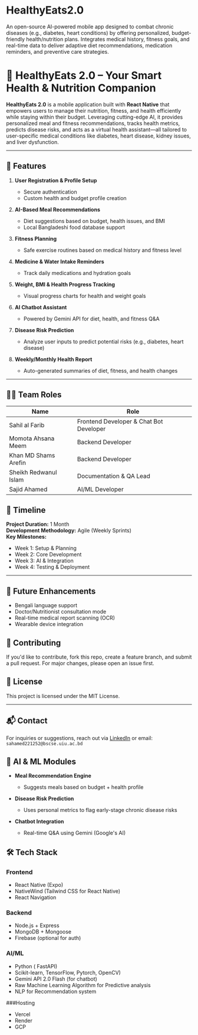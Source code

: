 # HealthyEats2.0
An open-source AI-powered mobile app designed to combat chronic diseases (e.g., diabetes, heart conditions) by offering personalized, budget-friendly health/nutrition plans. Integrates medical history, fitness goals, and real-time data to deliver adaptive diet recommendations, medication reminders, and preventive care strategies.
# 🥗 HealthyEats 2.0 – Your Smart Health & Nutrition Companion

**HealthyEats 2.0** is a mobile application built with **React Native** that empowers users to manage their nutrition, fitness, and health efficiently while staying within their budget. Leveraging cutting-edge AI, it provides personalized meal and fitness recommendations, tracks health metrics, predicts disease risks, and acts as a virtual health assistant—all tailored to user-specific medical conditions like diabetes, heart disease, kidney issues, and liver dysfunction.

---

## 🚀 Features

1. **User Registration & Profile Setup**
   - Secure authentication
   - Custom health and budget profile creation

2. **AI-Based Meal Recommendations**
   - Diet suggestions based on budget, health issues, and BMI
   - Local Bangladeshi food database support

3. **Fitness Planning**
   - Safe exercise routines based on medical history and fitness level

4. **Medicine & Water Intake Reminders**
   - Track daily medications and hydration goals

5. **Weight, BMI & Health Progress Tracking**
   - Visual progress charts for health and weight goals

6. **AI Chatbot Assistant**
   - Powered by Gemini API for diet, health, and fitness Q&A

7. **Disease Risk Prediction**
   - Analyze user inputs to predict potential risks (e.g., diabetes, heart disease)

8. **Weekly/Monthly Health Report**
   - Auto-generated summaries of diet, fitness, and health changes

---

## 👨‍💻 Team Roles

| Name | Role |
|------|------|
| Sahil al Farib | Frontend Developer & Chat Bot Developer |
| Momota Ahsana Meem | Backend Developer |
| Khan MD Shams Arefin | Backend Developer|
| Sheikh Redwanul Islam | Documentation & QA Lead |
| Sajid Ahamed | AI/ML Developer | (Team Lead)

## 📅 Timeline

**Project Duration:** 1 Month  
**Development Methodology:** Agile (Weekly Sprints)  
**Key Milestones:**
- Week 1: Setup & Planning
- Week 2: Core Development
- Week 3: AI & Integration
- Week 4: Testing & Deployment

---

## 📌 Future Enhancements

- Bengali language support
- Doctor/Nutritionist consultation mode
- Real-time medical report scanning (OCR)
- Wearable device integration
## 🤝 Contributing

If you'd like to contribute, fork this repo, create a feature branch, and submit a pull request. For major changes, please open an issue first.

## 📜 License

This project is licensed under the MIT License.

---
## 📬 Contact

For inquiries or suggestions, reach out via [LinkedIn](https://www.linkedin.com/in/sajid-ahamed-8b9984229/) or email: `sahamed221252@bscse.uiu.ac.bd`


## 🧠 AI & ML Modules

- **Meal Recommendation Engine**
  - Suggests meals based on budget + health profile

- **Disease Risk Prediction**
  - Uses personal metrics to flag early-stage chronic disease risks

- **Chatbot Integration**
  - Real-time Q&A using Gemini (Google's AI)

## 🛠️ Tech Stack

### Frontend
- React Native (Expo)
- NativeWind (Tailwind CSS for React Native)
- React Navigation

### Backend
- Node.js + Express
- MongoDB + Mongoose
- Firebase (optional for auth)

### AI/ML
- Python ( FastAPI)
- Scikit-learn, TensorFlow, Pytorch, OpenCV)
- Gemini API 2.0 Flash  (for chatbot)
- Raw Machine Learning Algorithm for Predictive analysis 
- NLP for Recommendation system

###Hosting
 - Vercel
 - Render 
 - GCP





